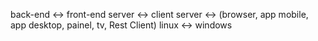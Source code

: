 back-end <-> front-end
server   <-> client
server   <-> (browser, app mobile, app desktop, painel, tv, Rest Client)
linux <-> windows
